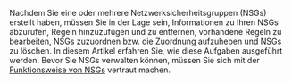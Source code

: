 Nachdem Sie eine oder mehrere Netzwerksicherheitsgruppen (NSGs) erstellt haben, müssen Sie in der Lage sein, Informationen zu Ihren NSGs abzurufen, Regeln hinzuzufügen und zu entfernen, vorhandene Regeln zu bearbeiten, NSGs zuzuordnen bzw. die Zuordnung aufzuheben und NSGs zu löschen. In diesem Artikel erfahren Sie, wie diese Aufgaben ausgeführt werden. Bevor Sie NSGs verwalten können, müssen Sie sich mit der [Funktionsweise von NSGs](../articles/virtual-network/virtual-networks-nsg.md) vertraut machen. 



<!--HONumber=Nov16_HO3-->


